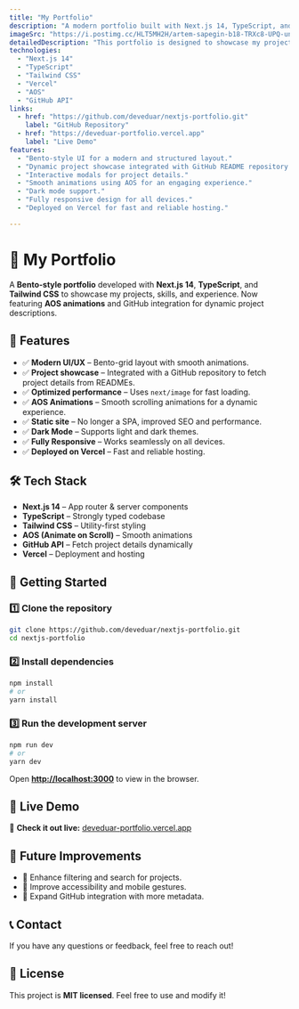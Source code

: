 ```yaml
---
title: "My Portfolio"
description: "A modern portfolio built with Next.js 14, TypeScript, and Tailwind CSS, featuring a Bento-style layout, AOS animations, and GitHub integration for projects."
imageSrc: "https://i.postimg.cc/HLT5MH2H/artem-sapegin-b18-TRXc8-UPQ-unsplash.jpg"
detailedDescription: "This portfolio is designed to showcase my projects, skills, and experience with a visually engaging Bento grid, animations powered by AOS, and automated project details fetched from a GitHub repository."
technologies:
  - "Next.js 14"
  - "TypeScript"
  - "Tailwind CSS"
  - "Vercel"
  - "AOS"
  - "GitHub API"
links:
  - href: "https://github.com/deveduar/nextjs-portfolio.git"
    label: "GitHub Repository"
  - href: "https://deveduar-portfolio.vercel.app"
    label: "Live Demo"
features:
  - "Bento-style UI for a modern and structured layout."
  - "Dynamic project showcase integrated with GitHub README repository."
  - "Interactive modals for project details."
  - "Smooth animations using AOS for an engaging experience."
  - "Dark mode support."
  - "Fully responsive design for all devices."
  - "Deployed on Vercel for fast and reliable hosting."

---
```


# 🚀 My Portfolio

A **Bento-style portfolio** developed with **Next.js 14**, **TypeScript**, and **Tailwind CSS** to showcase my projects, skills, and experience. Now featuring **AOS animations** and GitHub integration for dynamic project descriptions.

## 🌟 Features

- ✅ **Modern UI/UX** – Bento-grid layout with smooth animations.
- ✅ **Project showcase** – Integrated with a GitHub repository to fetch project details from READMEs.
- ✅ **Optimized performance** – Uses `next/image` for fast loading.
- ✅ **AOS Animations** – Smooth scrolling animations for a dynamic experience.
- ✅ **Static site** – No longer a SPA, improved SEO and performance.
- ✅ **Dark Mode** – Supports light and dark themes.
- ✅ **Fully Responsive** – Works seamlessly on all devices.
- ✅ **Deployed on Vercel** – Fast and reliable hosting.

## 🛠️ Tech Stack

- **Next.js 14** – App router & server components
- **TypeScript** – Strongly typed codebase
- **Tailwind CSS** – Utility-first styling
- **AOS (Animate on Scroll)** – Smooth animations
- **GitHub API** – Fetch project details dynamically
- **Vercel** – Deployment and hosting

## 🚀 Getting Started

### 1️⃣ Clone the repository
```bash
git clone https://github.com/deveduar/nextjs-portfolio.git
cd nextjs-portfolio
```

### 2️⃣ Install dependencies
```bash
npm install
# or
yarn install
```

### 3️⃣ Run the development server
```bash
npm run dev
# or
yarn dev
```
Open **[http://localhost:3000](http://localhost:3000)** to view in the browser.

## 🔗 Live Demo

🔴 **Check it out live:** [deveduar-portfolio.vercel.app](https://deveduar-portfolio.vercel.app/)

## 📌 Future Improvements

- 📌 Enhance filtering and search for projects.
- 📌 Improve accessibility and mobile gestures.
- 📌 Expand GitHub integration with more metadata.

## 📞 Contact

If you have any questions or feedback, feel free to reach out!

## 📝 License

This project is **MIT licensed**. Feel free to use and modify it!

